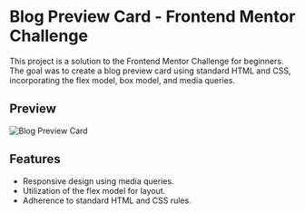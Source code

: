 # Blog Preview Card - Frontend Mentor Challenge

This project is a solution to the Frontend Mentor Challenge for beginners. The goal was to create a blog preview card using standard HTML and CSS, incorporating the flex model, box model, and media queries.

## Preview

![Blog Preview Card](https://mahesh-awaji-newbie-frontend-mentor-1.netlify.app/)

## Features

- Responsive design using media queries.
- Utilization of the flex model for layout.
- Adherence to standard HTML and CSS rules.


